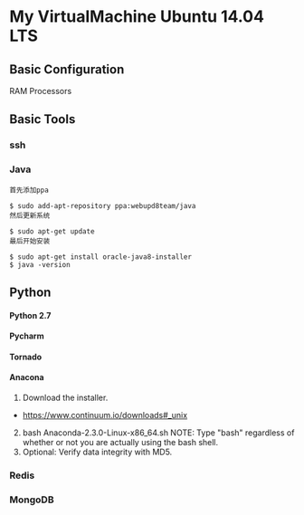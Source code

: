 # My VirtualMachine Ubuntu 14.04 LTS

## Basic Configuration 
RAM
Processors

## Basic Tools

### ssh
### Java
```
首先添加ppa

$ sudo add-apt-repository ppa:webupd8team/java
然后更新系统

$ sudo apt-get update
最后开始安装

$ sudo apt-get install oracle-java8-installer
$ java -version
```

## Python

#### Python 2.7
#### Pycharm
#### Tornado
#### Anacona

1. Download the installer.
  * https://www.continuum.io/downloads#_unix
2. bash Anaconda-2.3.0-Linux-x86_64.sh
NOTE: Type "bash" regardless of whether or not you are actually using the bash shell.
3. Optional: Verify data integrity with MD5.



### Redis

### MongoDB



